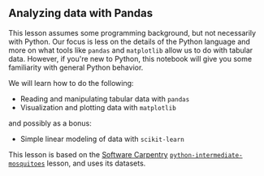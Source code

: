 ## Analyzing data with Pandas

This lesson assumes some programming background, but not necessarily with Python. Our focus is less on the details of the Python language and more on what tools like `pandas` and `matplotlib` allow us to do with tabular data. However, if you're new to Python, this notebook will give you some familiarity with general Python behavior.

We will learn how to do the following:

* Reading and manipulating tabular data with `pandas`
* Visualization and plotting data with `matplotlib`

and possibly as a bonus:

* Simple linear modeling of data with `scikit-learn`

This lesson is based on the [Software Carpentry](http://software-carpentry.org/) [``python-intermediate-mosquitoes``](https://github.com/swcarpentry/python-intermediate-mosquitoes) lesson, and uses its datasets.
